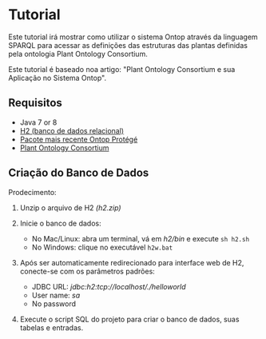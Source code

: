 # Tutorial

Este tutorial irá mostrar como utilizar o sistema Ontop através da linguagem SPARQL para acessar as definições das estruturas das plantas definidas pela ontologia Plant Ontology Consortium.

Este tutorial é baseado noa artigo: "Plant Ontology Consortium e sua Aplicação no Sistema Ontop".

Requisitos
------------

* Java 7 or 8
* [H2 (banco de dados relacional)](https://sourceforge.net/projects/ontop4obda/files/sample-data/)
* [Pacote mais recente Ontop Protégé](https://sourceforge.net/projects/ontop4obda/files/)
* [Plant Ontology Consortium](http://archive.plantontology.org/download)

Criação do Banco de Dados
-------------

Prodecimento:
1. Unzip o arquivo de H2 *(h2.zip)*
2. Inicie o banco de dados:
   * No Mac/Linux: abra um terminal, vá em *h2/bin* e execute `sh h2.sh`
   * No Windows: clique no executável `h2w.bat`
3. Após ser automaticamente redirecionado para interface web de H2, conecte-se com os parâmetros padrões:
     * JDBC URL:  *jdbc:h2:tcp://localhost/./helloworld*
     * User name: *sa*
     * No password

4. Execute o script SQL do projeto para criar o banco de dados, suas tabelas e entradas. 
